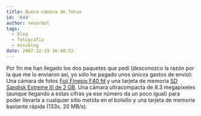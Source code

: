 ```yaml
---
title: Nueva cámara de fotos
id: '644'
author: neverbot
tags:
  - blog
  - fotografía
  - miniblog
date: 2007-12-19 16:40:52
---
```


Por fin me han llegado los dos paquetes que pedí (desconozco la razón por la que me lo enviaron así, yo sólo he pagado unos únicos gastos de envío): Una cámara de fotos [Fuji Finepix F40 fd](http://www.pixmania.com/es/es/532210/art/fuji/finepix-f40-fd-color-plat.html) y una tarjeta de memoria [SD](http://en.wikipedia.org/wiki/Secure_Digital_card) [Sandisk Extreme III de 2 GB](http://www.pixmania.com/es/es/270108/art/sandisk/tarjeta-de-memoria-sd-ext.html). Una cámara ultracompacta de 8.3 megapíxeles (aunque llegando a estas cifras ya ese número da un poco igual) para poder llevarla a cualquier sitio metida en el bolsillo y una tarjeta de memoria bastante rápida (133x, 20 MB/s).
